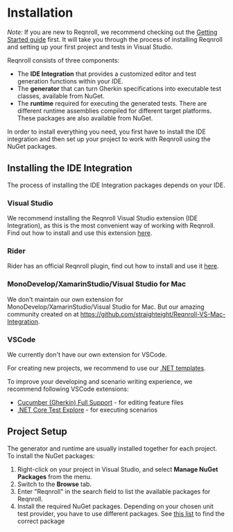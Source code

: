 # Installation

_Note:_ If you are new to Reqnroll, we recommend checking out the [Getting Started guide](https://go.reqnroll.net/getting-started) first. It will take you through the process of installing Reqnroll and setting up your first project and tests in Visual Studio.

Reqnroll consists of three components:

* The **IDE Integration** that provides a customized editor and test generation functions within your IDE.
* The **generator** that can turn Gherkin specifications into executable test classes, available from NuGet.
* The **runtime** required for executing the generated tests. There are different runtime assemblies compiled for different target platforms. These packages are also available from NuGet.

In order to install everything you need, you first have to install the IDE integration and then set up your project to work with Reqnroll using the NuGet packages.

## Installing the IDE Integration

The process of installing the IDE Integration packages depends on your IDE.

### Visual Studio

We recommend installing the Reqnroll Visual Studio extension (IDE Integration), as this is the most convenient way of working with Reqnroll. Find out how to install and use this extension [here](https://docs.reqnroll.net/projects/reqnroll/en/latest/visualstudio/visual-studio-installation.html).

### Rider

Rider has an official Reqnroll plugin, find out how to install and use it [here](../Rider/rider-installation.md).
### MonoDevelop/XamarinStudio/Visual Studio for Mac

We don't maintain our own extension for MonoDevelop/XamarinStudio/Visual Studio for Mac. But our amazing community created on at <https://github.com/straighteight/Reqnroll-VS-Mac-Integration>.

### VSCode

We currently don't have our own extension for VSCode.

For creating new projects, we recommend to use our [.NET templates](../Installation/Project-and-Item-Templates.html#creating-a-new-project-from-the-template).

To improve your developing and scenario writing experience, we recommend following VSCode extensions:

* [Cucumber (Gherkin) Full Support](https://marketplace.visualstudio.com/items?itemName=alexkrechik.cucumberautocomplete) - for editing feature files
* [.NET Core Test Explore](https://marketplace.visualstudio.com/items?itemName=formulahendry.dotnet-test-explorer) - for executing scenarios
## Project Setup

The generator and runtime are usually installed together for each project. To install the NuGet packages:

1. Right-click on your project in Visual Studio, and select **Manage NuGet Packages** from the menu.
1. Switch to the **Browse** tab.
1. Enter "Reqnroll" in the search field to list the available packages for Reqnroll.
1. Install the required NuGet packages. Depending on your chosen unit test provider, you have to use different packages. See [this list](Unit-Test-Providers.md) to find the correct package
